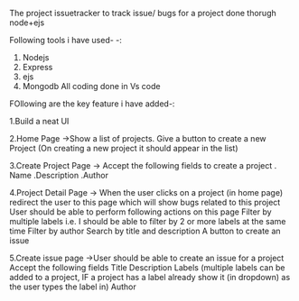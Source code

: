 The project issuetracker to track issue/ bugs for a project done thorugh node+ejs


Following tools i have used- -:
1. Nodejs
2. Express
3. ejs
4. Mongodb
All coding done in Vs code

FOllowing are the key feature i have added-:

1.Build a neat UI

2.Home Page
    ->Show a list of projects.
      Give a button to create a new Project (On creating a new project it should appear in the list)
     
3.Create Project Page
    -> Accept the following fields to create a project
       . Name
       .Description
       .Author
       
4.Project Detail Page
  -> When the user clicks on a project (in home page) redirect the user to this page which will show bugs related to this project
     User should be able to perform following actions on this page
     Filter by multiple labels i.e. I should be able to filter by 2 or more labels at the same time
     Filter by author
    Search by title and description
    A button to create an issue
    
5.Create issue page
    ->User should be able to create an issue for a project
       Accept the following fields
       Title
       Description
       Labels (multiple labels can be added to a project, IF a project has a label already show it (in dropdown) as the user types the label in)
       Author
